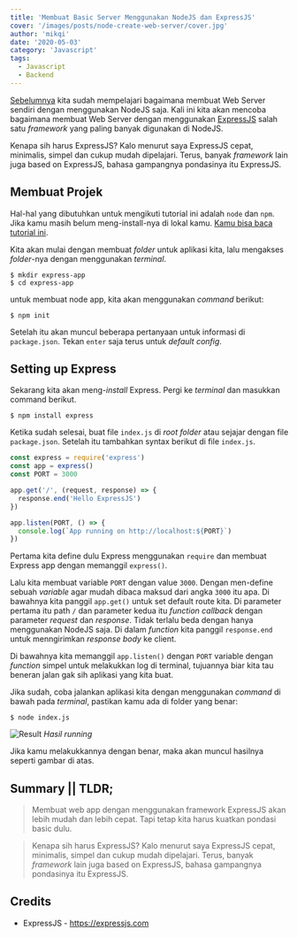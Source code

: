 ```yaml
---
title: 'Membuat Basic Server Menggunakan NodeJS dan ExpressJS'
cover: '/images/posts/node-create-web-server/cover.jpg'
author: 'mikqi'
date: '2020-05-03'
category: 'Javascript'
tags:
  - Javascript
  - Backend
---
```


[Sebelumnya](/articles/belajar-nodejs-membuat-web-server) kita sudah mempelajari bagaimana membuat Web Server sendiri dengan menggunakan NodeJS saja. Kali ini kita akan mencoba bagaimana membuat Web Server dengan menggunakan [ExpressJS](https://expressjs.com) salah satu _framework_ yang paling banyak digunakan di NodeJS.

Kenapa sih harus ExpressJS? Kalo menurut saya ExpressJS cepat, minimalis, simpel dan cukup mudah dipelajari. Terus, banyak _framework_ lain juga based on ExpressJS, bahasa gampangnya pondasinya itu ExpressJS.

## Membuat Projek

Hal-hal yang dibutuhkan untuk mengikuti tutorial ini adalah `node` dan `npm`. Jika kamu masih belum meng-install-nya di lokal kamu. [Kamu bisa baca tutorial ini](/articles/belajar-nodejs-cara-install).

Kita akan mulai dengan membuat _folder_ untuk aplikasi kita, lalu mengakses _folder_-nya dengan menggunakan _terminal_.

```batch
$ mkdir express-app
$ cd express-app
```

untuk membuat node app, kita akan menggunakan _command_ berikut:

```batch
$ npm init
```

Setelah itu akan muncul beberapa pertanyaan untuk informasi di `package.json`. Tekan `enter` saja terus untuk _default config_.

## Setting up Express

Sekarang kita akan meng-_install_ Express. Pergi ke _terminal_ dan masukkan command berikut.

```batch
$ npm install express
```

Ketika sudah selesai, buat file `index.js` di _root folder_ atau sejajar dengan file `package.json`. Setelah itu tambahkan syntax berikut di file `index.js`.

```js
const express = require('express')
const app = express()
const PORT = 3000

app.get('/', (request, response) => {
  response.end('Hello ExpressJS')
})

app.listen(PORT, () => {
  console.log(`App running on http://localhost:${PORT}`)
})
```

Pertama kita define dulu Express menggunakan `require` dan membuat Express app dengan memanggil `express()`.

Lalu kita membuat variable `PORT` dengan value `3000`. Dengan men-define sebuah _variable_ agar mudah dibaca maksud dari angka `3000` itu apa. Di bawahnya kita panggil `app.get()` untuk set default route kita. Di parameter pertama itu path `/` dan parameter kedua itu _function callback_ dengan parameter _request_ dan _response_. Tidak terlalu beda dengan hanya menggunakan NodeJS saja. Di dalam _function_ kita panggil `response.end` untuk menngirimkan _response body_ ke client.

Di bawahnya kita memanggil `app.listen()` dengan `PORT` variable dengan _function_ simpel untuk melakukkan log di terminal, tujuannya biar kita tau beneran jalan gak sih aplikasi yang kita buat.

Jika sudah, coba jalankan aplikasi kita dengan menggunakan _command_ di bawah pada _terminal_, pastikan kamu ada di folder yang benar:

```batch
$ node index.js
```

![Result](/images/posts/express-web-server/hello-express.png)
_Hasil running_

Jika kamu melakukkannya dengan benar, maka akan muncul hasilnya seperti gambar di atas.

## Summary || TLDR;

> Membuat web app dengan menggunakan framework ExpressJS akan lebih mudah dan lebih cepat. Tapi tetap kita harus kuatkan pondasi basic dulu.

> Kenapa sih harus ExpressJS? Kalo menurut saya ExpressJS cepat, minimalis, simpel dan cukup mudah dipelajari. Terus, banyak _framework_ lain juga based on ExpressJS, bahasa gampangnya pondasinya itu ExpressJS.

## Credits

- ExpressJS - <https://expressjs.com>
